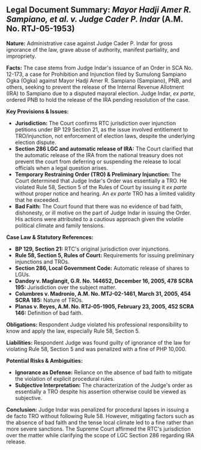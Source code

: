## Legal Document Summary: *Mayor Hadji Amer R. Sampiano, et al. v. Judge Cader P. Indar* (A.M. No. RTJ-05-1953)

**Nature:** Administrative case against Judge Cader P. Indar for gross ignorance of the law, grave abuse of authority, manifest partiality, and impropriety.

**Facts:** The case stems from Judge Indar's issuance of an Order in SCA No. 12-173, a case for Prohibition and Injunction filed by Sumulong Sampiano Ogka (Ogka) against Mayor Hadji Amer R. Sampiano (Sampiano), PNB, and others, seeking to prevent the release of the Internal Revenue Allotment (IRA) to Sampiano due to a disputed mayoral election. Judge Indar, *ex parte*, ordered PNB to hold the release of the IRA pending resolution of the case.

**Key Provisions & Issues:**

*   **Jurisdiction:** The Court confirms RTC jurisdiction over injunction petitions under BP 129 Section 21, as the issue involved entitlement to TRO/injunction, not enforcement of election laws, despite the underlying election dispute.
*   **Section 286 LGC and automatic release of IRA:** The Court clarified that the automatic release of the IRA from the national treasury does not prevent the court from deferring or suspending the release to local officials when a legal question arises.
*   **Temporary Restraining Order (TRO) & Preliminary Injunction:** The Court determined that Judge Indar's Order was essentially a TRO. He violated Rule 58, Section 5 of the Rules of Court by issuing it *ex parte* without proper notice and hearing. An *ex parte* TRO has a limited validity that he exceeded.
*   **Bad Faith:** The Court found that there was no evidence of bad faith, dishonesty, or ill motive on the part of Judge Indar in issuing the Order. His actions were attributed to a cautious approach given the volatile political climate and family tensions.

**Case Law & Statutory References:**

*   **BP 129, Section 21:** RTC's original jurisdiction over injunctions.
*   **Rule 58, Section 5, Rules of Court:** Requirements for issuing preliminary injunctions and TROs.
*   **Section 286, Local Government Code:** Automatic release of shares to LGUs.
*   **Dandoy v. Maglangit, G.R. No. 144652, December 16, 2005, 478 SCRA 195:** Jurisdiction over the subject matter.
*   **Columbres v. Madronio, A.M. No. MTJ-02-1461, March 31, 2005, 454 SCRA 185:** Nature of TROs.
*   **Planas v. Reyes, A.M. No. RTJ-05-1905, February 23, 2005, 452 SCRA 146:** Definition of bad faith.

**Obligations:** Respondent Judge violated his professional responsibility to know and apply the law, especially Rule 58, Section 5.

**Liabilities:** Respondent Judge was found guilty of ignorance of the law for violating Rule 58, Section 5 and was penalized with a fine of PHP 10,000.

**Potential Risks & Ambiguities:**

*   **Ignorance as Defense:** Reliance on the absence of bad faith to mitigate the violation of explicit procedural rules.
*   **Subjective Interpretation:** The characterization of the Judge's order as essentially a TRO despite his assertion otherwise could be viewed as subjective.

**Conclusion:** Judge Indar was penalized for procedural lapses in issuing a de facto TRO without following Rule 58. However, mitigating factors such as the absence of bad faith and the tense local climate led to a fine rather than more severe sanctions. The Supreme Court affirmed the RTC's jurisdiction over the matter while clarifying the scope of LGC Section 286 regarding IRA release.
